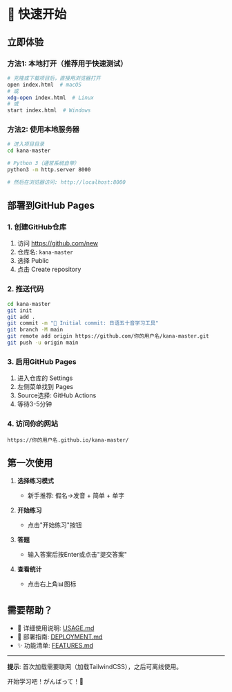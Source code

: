 # 🚀 快速开始

## 立即体验

### 方法1: 本地打开（推荐用于快速测试）
```bash
# 克隆或下载项目后，直接用浏览器打开
open index.html  # macOS
# 或
xdg-open index.html  # Linux
# 或
start index.html  # Windows
```

### 方法2: 使用本地服务器
```bash
# 进入项目目录
cd kana-master

# Python 3（通常系统自带）
python3 -m http.server 8000

# 然后在浏览器访问: http://localhost:8000
```

## 部署到GitHub Pages

### 1. 创建GitHub仓库
1. 访问 https://github.com/new
2. 仓库名: `kana-master`
3. 选择 Public
4. 点击 Create repository

### 2. 推送代码
```bash
cd kana-master
git init
git add .
git commit -m "🎌 Initial commit: 日语五十音学习工具"
git branch -M main
git remote add origin https://github.com/你的用户名/kana-master.git
git push -u origin main
```

### 3. 启用GitHub Pages
1. 进入仓库的 Settings
2. 左侧菜单找到 Pages
3. Source选择: GitHub Actions
4. 等待3-5分钟

### 4. 访问你的网站
```
https://你的用户名.github.io/kana-master/
```

## 第一次使用

1. **选择练习模式**
   - 新手推荐: 假名→发音 + 简单 + 单字

2. **开始练习**
   - 点击"开始练习"按钮

3. **答题**
   - 输入答案后按Enter或点击"提交答案"

4. **查看统计**
   - 点击右上角📊图标

## 需要帮助？

- 📖 详细使用说明: [USAGE.md](USAGE.md)
- 🚀 部署指南: [DEPLOYMENT.md](DEPLOYMENT.md)
- ✨ 功能清单: [FEATURES.md](FEATURES.md)

---

**提示**: 首次加载需要联网（加载TailwindCSS），之后可离线使用。

开始学习吧！がんばって！💪
